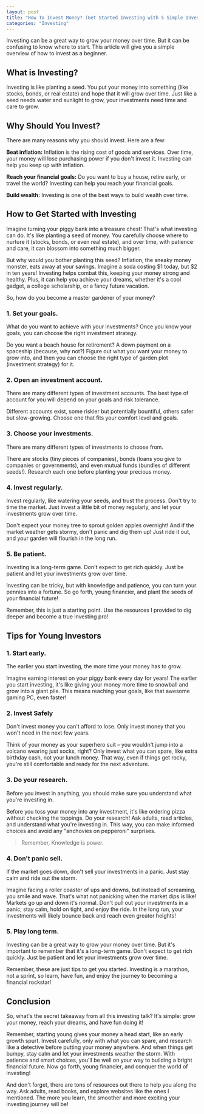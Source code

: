 ```yaml
---
layout: post
title: "How To Invest Money? (Get Started Investing with 5 Simple Investing Tips)"
categories: "Investing"
---
```


Investing can be a great way to grow your money over time. But it can be confusing to know where to start. This article will give you a simple overview of how to invest as a beginner.

## What is Investing?

Investing is like planting a seed. You put your money into something (like stocks, bonds, or real estate) and hope that it will grow over time. Just like a seed needs water and sunlight to grow, your investments need time and care to grow.
  

## Why Should You Invest?

There are many reasons why you should invest. Here are a few:

**Beat inflation:** Inflation is the rising cost of goods and services. Over time, your money will lose purchasing power if you don't invest it. Investing can help you keep up with inflation.

**Reach your financial goals:** Do you want to buy a house, retire early, or travel the world? Investing can help you reach your financial goals.

**Build wealth:** Investing is one of the best ways to build wealth over time.
  

## How to Get Started with Investing

Imagine turning your piggy bank into a treasure chest! That's what investing can do. It's like planting a seed of money. You carefully choose where to nurture it (stocks, bonds, or even real estate), and over time, with patience and care, it can blossom into something much bigger.

But why would you bother planting this seed? Inflation, the sneaky money monster, eats away at your savings. Imagine a soda costing $1 today, but $2 in ten years! Investing helps combat this, keeping your money strong and healthy. Plus, it can help you achieve your dreams, whether it's a cool gadget, a college scholarship, or a fancy future vacation.

So, how do you become a master gardener of your money?

### 1. Set your goals.

What do you want to achieve with your investments? Once you know your goals, you can choose the right investment strategy.

Do you want a beach house for retirement? A down payment on a spaceship (because, why not?) Figure out what you want your money to grow into, and then you can choose the right type of garden plot (investment strategy) for it.

### 2. Open an investment account. 

There are many different types of investment accounts. The best type of account for you will depend on your goals and risk tolerance.

Different accounts exist, some riskier but potentially bountiful, others safer but slow-growing. Choose one that fits your comfort level and goals.

### 3. Choose your investments. 

There are many different types of investments to choose from.

There are stocks (tiny pieces of companies), bonds (loans you give to companies or governments), and even mutual funds (bundles of different seeds!). Research each one before planting your precious money.

### 4. Invest regularly.

Invest regularly, like watering your seeds, and trust the process. Don't try to time the market. Just invest a little bit of money regularly, and let your investments grow over time.

Don't expect your money tree to sprout golden apples overnight! And if the market weather gets stormy, don't panic and dig them up! Just ride it out, and your garden will flourish in the long run.

### 5. Be patient. 

Investing is a long-term game. Don't expect to get rich quickly. Just be patient and let your investments grow over time.

Investing can be tricky, but with knowledge and patience, you can turn your pennies into a fortune. So go forth, young financier, and plant the seeds of your financial future!

Remember, this is just a starting point. Use the resources I provided to dig deeper and become a true investing pro!
  

## Tips for Young Investors

### 1. Start early. 

The earlier you start investing, the more time your money has to grow.

Imagine earning interest on your piggy bank every day for years! The earlier you start investing, it's like giving your money more time to snowball and grow into a giant pile. This means reaching your goals, like that awesome gaming PC, even faster!

### 2. Invest Safely

Don't invest money you can't afford to lose. Only invest money that you won't need in the next few years.

Think of your money as your superhero suit – you wouldn't jump into a volcano wearing just socks, right? Only invest what you can spare, like extra birthday cash, not your lunch money. That way, even if things get rocky, you're still comfortable and ready for the next adventure.

### 3. Do your research. 

Before you invest in anything, you should make sure you understand what you're investing in.

Before you toss your money into any investment, it's like ordering pizza without checking the toppings. Do your research! Ask adults, read articles, and understand what you're investing in. This way, you can make informed choices and avoid any "anchovies on pepperoni" surprises.

> Remember, Knowledge is power.

### 4. Don't panic sell. 

If the market goes down, don't sell your investments in a panic. Just stay calm and ride out the storm.

Imagine facing a roller coaster of ups and downs, but instead of screaming, you smile and wave. That's what not panicking when the market dips is like! Markets go up and down it's normal. Don't pull out your investments in a panic; stay calm, hold on tight, and enjoy the ride. In the long run, your investments will likely bounce back and reach even greater heights!

### 5. Play long term.

Investing can be a great way to grow your money over time. But it's important to remember that it's a long-term game. Don't expect to get rich quickly. Just be patient and let your investments grow over time.

Remember, these are just tips to get you started. Investing is a marathon, not a sprint, so learn, have fun, and enjoy the journey to becoming a financial rockstar!

## Conclusion

So, what's the secret takeaway from all this investing talk? It's simple: grow your money, reach your dreams, and have fun doing it!

Remember, starting young gives your money a head start, like an early growth spurt. Invest carefully, only with what you can spare, and research like a detective before putting your money anywhere. And when things get bumpy, stay calm and let your investments weather the storm. With patience and smart choices, you'll be well on your way to building a bright financial future. Now go forth, young financier, and conquer the world of investing!

And don't forget, there are tons of resources out there to help you along the way. Ask adults, read books, and explore websites like the ones I mentioned. The more you learn, the smoother and more exciting your investing journey will be!
